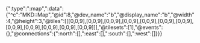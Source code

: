 {":type":":map",":data":{"^c":"MKD::Map","@id":8,"@dev_name":"b","@display_name":"b","@width":4,"@height":3,"@tiles":[[[0,0,9],[0,0,9],[0,0,9],[0,0,9],[0,0,9],[0,0,9],[0,0,9],[0,0,9],[0,0,9],[0,0,9],[0,0,9],[0,0,9]]],"@tilesets":[1],"@events":{},"@connections":{":north":[],":east":[],":south":[],":west":[]}}}